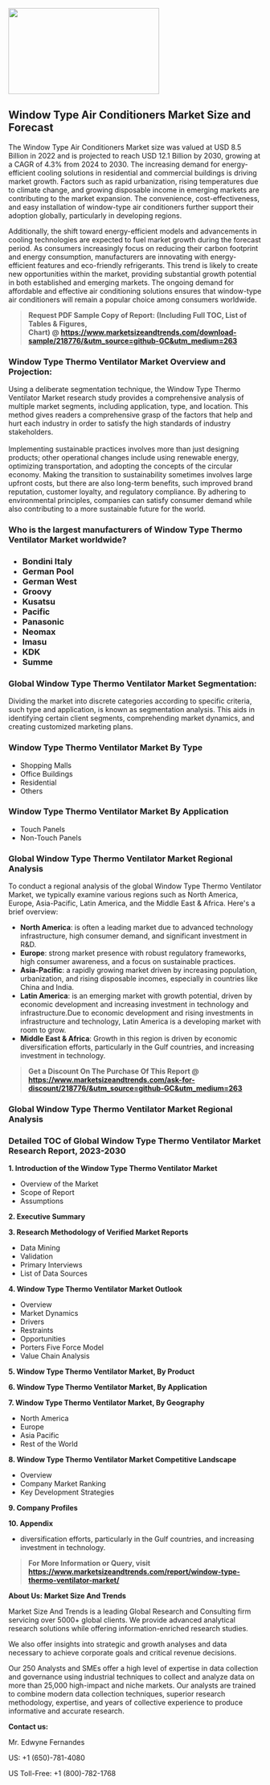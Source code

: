 <p><img class="alignnone size-medium wp-image-20088" src="https://ffe5etoiles.com/wp-content/uploads/2024/12/MST1-300x171.png" alt="" width="300" height="171" /></p><h2>Window Type Air Conditioners Market Size and Forecast</h2><p>The Window Type Air Conditioners Market size was valued at USD 8.5 Billion in 2022 and is projected to reach USD 12.1 Billion by 2030, growing at a CAGR of 4.3% from 2024 to 2030. The increasing demand for energy-efficient cooling solutions in residential and commercial buildings is driving market growth. Factors such as rapid urbanization, rising temperatures due to climate change, and growing disposable income in emerging markets are contributing to the market expansion. The convenience, cost-effectiveness, and easy installation of window-type air conditioners further support their adoption globally, particularly in developing regions.</p><p>Additionally, the shift toward energy-efficient models and advancements in cooling technologies are expected to fuel market growth during the forecast period. As consumers increasingly focus on reducing their carbon footprint and energy consumption, manufacturers are innovating with energy-efficient features and eco-friendly refrigerants. This trend is likely to create new opportunities within the market, providing substantial growth potential in both established and emerging markets. The ongoing demand for affordable and effective air conditioning solutions ensures that window-type air conditioners will remain a popular choice among consumers worldwide.</p></p><blockquote id="" class=""><strong>Request PDF Sample Copy of Report: (Including Full TOC, List of Tables &amp; Figures, Chart)&nbsp;@&nbsp;<strong><a href="https://www.marketsizeandtrends.com/download-sample/218776/&utm_source=github-GC&utm_medium=263" target="_blank">https://www.marketsizeandtrends.com/download-sample/218776/&utm_source=github-GC&utm_medium=263</a></strong></strong></blockquote><h3 id="" class="">Window Type Thermo Ventilator Market&nbsp;Overview and Projection:</h3><p id="" class="">Using a deliberate segmentation technique, the Window Type Thermo Ventilator Market research study provides a comprehensive analysis of multiple market segments, including application, type, and location. This method gives readers a comprehensive grasp of the factors that help and hurt each industry in order to satisfy the high standards of industry stakeholders. <br /> <br />Implementing sustainable practices involves more than just designing products; other operational changes include using renewable energy, optimizing transportation, and adopting the concepts of the circular economy. Making the transition to sustainability sometimes involves large upfront costs, but there are also long-term benefits, such improved brand reputation, customer loyalty, and regulatory compliance. By adhering to environmental principles, companies can satisfy consumer demand while also contributing to a more sustainable future for the world.</p><h3 id="" class="">Who is the largest manufacturers of&nbsp;Window Type Thermo Ventilator Market worldwide?</h3><h3 class=""><p><ul><li>Bondini Italy </li><li> German Pool </li><li> German West </li><li> Groovy </li><li> Kusatsu </li><li> Pacific </li><li> Panasonic </li><li> Neomax </li><li> Imasu </li><li> KDK </li><li> Summe</li></ul></p></h3><h3 id="" class="">Global&nbsp;Window Type Thermo Ventilator Market Segmentation:</h3><p id="" class="">Dividing the market into discrete categories according to specific criteria, such type and application, is known as segmentation analysis. This aids in identifying certain client segments, comprehending market dynamics, and creating customized marketing plans.</p><h3 id="" class="">Window Type Thermo Ventilator Market&nbsp;By Type</h3><p><p><ul><li>Shopping Malls</li><li> Office Buildings</li><li> Residential</li><li> Others</p></li></ul></p></p><h3 id="" class="">Window Type Thermo Ventilator Market&nbsp;By Application</h3><p class=""><p><ul><li>Touch Panels</li><li> Non-Touch Panels</li></ul></p></p><h3 id="" class="">Global Window Type Thermo Ventilator Market Regional Analysis</h3><p id="" class="">To conduct a regional analysis of the global Window Type Thermo Ventilator Market, we typically examine various regions such as North America, Europe, Asia-Pacific, Latin America, and the Middle East &amp; Africa. Here's a brief overview:</p><ul><li><strong>North America</strong>: is often a leading market due to advanced technology infrastructure, high consumer demand, and significant investment in R&amp;D.</li><li><strong>Europe</strong>: strong market presence with robust regulatory frameworks, high consumer awareness, and a focus on sustainable practices.</li><li><strong>Asia-Pacific</strong>: a rapidly growing market driven by increasing population, urbanization, and rising disposable incomes, especially in countries like China and India.</li><li><strong>Latin America</strong>: is an emerging market with growth potential, driven by economic development and increasing investment in technology and infrastructure.Due to economic development and rising investments in infrastructure and technology, Latin America is a developing market with room to grow.</li><li><strong>Middle East &amp; Africa</strong>: Growth in this region is driven by economic diversification efforts, particularly in the Gulf countries, and increasing investment in technology.</li></ul><blockquote id="" class=""><strong>Get a Discount On The Purchase Of This Report @ <strong><a href="https://www.marketsizeandtrends.com/ask-for-discount/218776/&utm_source=github-GC&utm_medium=263" target="_blank">https://www.marketsizeandtrends.com/ask-for-discount/218776/&utm_source=github-GC&utm_medium=263</a></strong></strong></blockquote><h3 id="" class="">Global Window Type Thermo Ventilator Market Regional Analysis</h3><h3 id="" class="">Detailed TOC of Global Window Type Thermo Ventilator Market Research Report, 2023-2030</h3><p id="" class=""><strong>1. Introduction of the Window Type Thermo Ventilator Market</strong></p><ul><li>Overview of the Market</li><li>Scope of Report</li><li>Assumptions</li></ul><p id="" class=""><strong>2. Executive Summary</strong></p><p id="" class=""><strong>3. Research Methodology of Verified Market Reports</strong></p><ul><li>Data Mining</li><li>Validation</li><li>Primary Interviews</li><li>List of Data Sources</li></ul><p id="" class=""><strong>4. Window Type Thermo Ventilator Market Outlook</strong></p><ul><li>Overview</li><li>Market Dynamics</li><li>Drivers</li><li>Restraints</li><li>Opportunities</li><li>Porters Five Force Model</li><li>Value Chain Analysis</li></ul><p id="" class=""><strong>5. Window Type Thermo Ventilator Market, By Product</strong></p><p id="" class=""><strong>6. Window Type Thermo Ventilator Market, By Application</strong></p><p id="" class=""><strong>7. Window Type Thermo Ventilator Market, By Geography</strong></p><ul><li>North America</li><li>Europe</li><li>Asia Pacific</li><li>Rest of the World</li></ul><p id="" class=""><strong>8. Window Type Thermo Ventilator Market Competitive Landscape</strong></p><ul><li>Overview</li><li>Company Market Ranking</li><li>Key Development Strategies</li></ul><p id="" class=""><strong>9. Company Profiles</strong></p><p id="" class=""><strong>10. Appendix</strong></p><ul><li>diversification efforts, particularly in the Gulf countries, and increasing investment in technology.</li></ul><blockquote id="" class=""><strong>For More Information or Query, visit <strong><strong><a href="https://www.marketsizeandtrends.com/report/window-type-thermo-ventilator-market/" target="_blank">https://www.marketsizeandtrends.com/report/window-type-thermo-ventilator-market/</a></strong></strong></strong></blockquote><p id="" class=""><strong>About Us: Market Size And Trends</strong></p><p id="" class="">Market Size And Trends is a leading Global Research and Consulting firm servicing over 5000+ global clients. We provide advanced analytical research solutions while offering information-enriched research studies.</p><p id="" class="">We also offer insights into strategic and growth analyses and data necessary to achieve corporate goals and critical revenue decisions.</p><p id="" class="">Our 250 Analysts and SMEs offer a high level of expertise in data collection and governance using industrial techniques to collect and analyze data on more than 25,000 high-impact and niche markets. Our analysts are trained to combine modern data collection techniques, superior research methodology, expertise, and years of collective experience to produce informative and accurate research.</p><p id="" class=""><strong>Contact us:</strong></p><p id="" class="">Mr. Edwyne Fernandes</p><p id="" class="">US: +1 (650)-781-4080</p><p id="" class="">US Toll-Free: +1 (800)-782-1768</p>
